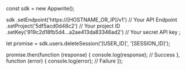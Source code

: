 const sdk = new Appwrite();

sdk
    .setEndpoint('https://[HOSTNAME_OR_IP]/v1') // Your API Endpoint
    .setProject('5df5acd0d48c2') // Your project ID
    .setKey('919c2d18fb5d4...a2ae413da83346ad2') // Your secret API key
;

let promise = sdk.users.deleteSession('[USER_ID]', '[SESSION_ID]');

promise.then(function (response) {
    console.log(response); // Success
}, function (error) {
    console.log(error); // Failure
});
